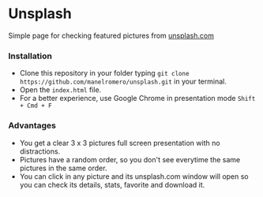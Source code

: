 # Unsplash

Simple page for checking featured pictures from [unsplash.com](https://unsplash.com/)

### Installation

* Clone this repository in your folder typing `git clone https://github.com/manelromero/unsplash.git` in your terminal.
* Open the `index.html` file.
* For a better experience, use Google Chrome in presentation mode `Shift + Cmd + F`

### Advantages

* You get a clear 3 x 3 pictures full screen presentation with no distractions.
* Pictures have a random order, so you don't see everytime the same pictures in the same order.
* You can click in any picture and its unsplash.com window will open so you can check its details, stats, favorite and download it.
